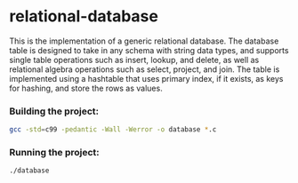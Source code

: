 # relational-database

This is the implementation of a generic relational database. The database table is designed to take in any schema with
string data types, and supports single table operations such as insert, lookup, and delete, as well as relational algebra
operations such as select, project, and join. The table is implemented using a hashtable that uses primary index, if it
exists, as keys for hashing, and store the rows as values.


### Building the project:

```bash
gcc -std=c99 -pedantic -Wall -Werror -o database *.c
```

### Running the project:

```bash
./database
```
